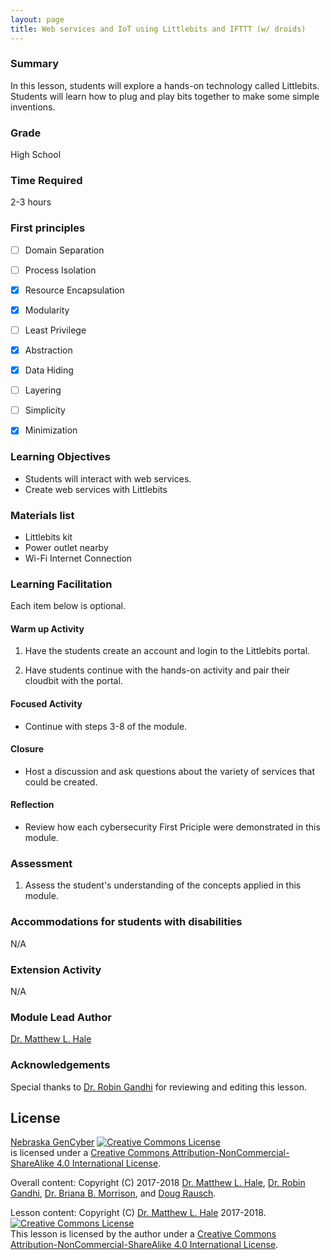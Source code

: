 ```yaml
---
layout: page
title: Web services and IoT using Littlebits and IFTTT (w/ droids)
---
```


### Summary
In this lesson, students will explore a hands-on technology called Littlebits. Students will learn how to plug and play bits together to make some simple inventions.

### Grade
High School

### Time Required
2-3 hours

### First principles
- [ ] Domain Separation
- [ ] Process Isolation
- [x] Resource Encapsulation
- [x] Modularity
- [ ] Least Privilege
- [x] Abstraction
- [x] Data Hiding
- [ ] Layering
- [ ] Simplicity
- [x] Minimization


### Learning Objectives

* Students will interact with web services.
* Create web services with Littlebits


### Materials list

* Littlebits kit
* Power outlet nearby
* Wi-Fi Internet Connection

### Learning Facilitation

Each item below is optional.

#### Warm up Activity

1. Have the students create an account and login to the Littlebits portal.

2. Have students continue with the hands-on activity and pair their cloudbit with the portal.

#### Focused Activity

* Continue with steps 3-8 of the module.

#### Closure

* Host a discussion and ask questions about the variety of services that could be created.

#### Reflection

* Review how each cybersecurity First Priciple were demonstrated in this module.

### Assessment

1. Assess the student's understanding of the concepts applied in this module.


[comment]: # (Quiz / Presentation / Project / Writing Assignment / Observation / Walk Around / Oral Questioning / Other)

### Accommodations for students with disabilities

N/A

### Extension Activity

N/A

### Module Lead Author

[Dr. Matthew L. Hale](http://faculty.ist.unomaha.edu/mhale/)

### Acknowledgements

Special thanks to [Dr. Robin Gandhi](http://faculty.ist.unomaha.edu/rgandhi/) for reviewing and editing this lesson.

## License
[Nebraska GenCyber](https://github.com/MLHale/nebraska-gencyber) <a rel="license" href="http://creativecommons.org/licenses/by-nc-sa/4.0/"><img alt="Creative Commons License" style="border-width:0" src="https://i.creativecommons.org/l/by-nc-sa/4.0/88x31.png" /></a><br /> is licensed under a <a rel="license" href="http://creativecommons.org/licenses/by-nc-sa/4.0/">Creative Commons Attribution-NonCommercial-ShareAlike 4.0 International License</a>.

Overall content: Copyright (C) 2017-2018  [Dr. Matthew L. Hale](http://faculty.ist.unomaha.edu/mhale/), [Dr. Robin Gandhi](http://faculty.ist.unomaha.edu/rgandhi/), [Dr. Briana B. Morrison](http://www.brianamorrison.net), and [Doug Rausch](http://www.bellevue.edu/about/leadership/faculty/rausch-douglas).

Lesson content: Copyright (C) [Dr. Matthew L. Hale](http://faculty.ist.unomaha.edu/mhale/) 2017-2018.  
<a rel="license" href="http://creativecommons.org/licenses/by-nc-sa/4.0/"><img alt="Creative Commons License" style="border-width:0" src="https://i.creativecommons.org/l/by-nc-sa/4.0/88x31.png" /></a><br /><span xmlns:dct="http://purl.org/dc/terms/" property="dct:title">This lesson</span> is licensed by the author under a <a rel="license" href="http://creativecommons.org/licenses/by-nc-sa/4.0/">Creative Commons Attribution-NonCommercial-ShareAlike 4.0 International License</a>.
